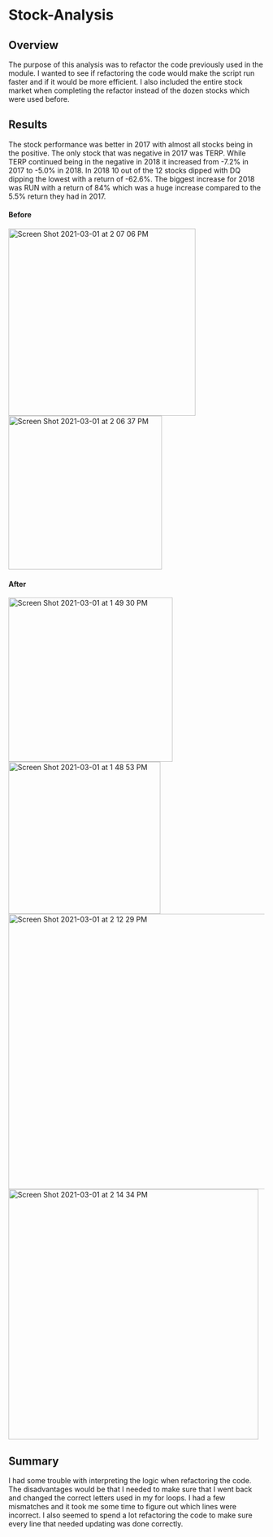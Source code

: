 # Stock-Analysis

## Overview
The purpose of this analysis was to refactor the code previously used in the module. I wanted to see if refactoring the code would make the script run faster and if it would be more efficient. I also included the entire stock market when completing the refactor instead of the dozen stocks which were used before.

## Results
The stock performance was better in 2017 with almost all stocks being in the positive. The only stock that was negative in 2017 was TERP. While TERP continued being in the negative in 2018 it increased from -7.2% in 2017 to -5.0% in 2018. In 2018 10 out of the 12 stocks dipped with DQ dipping the lowest with a return of -62.6%. The biggest increase for 2018 was RUN with a return of 84% which was a huge increase compared to the 5.5% return they had in 2017.

#### Before
<img width="368" alt="Screen Shot 2021-03-01 at 2 07 06 PM" src="https://user-images.githubusercontent.com/77358388/109583771-6f0e6c80-7ace-11eb-85d5-a59d723604f2.png">

<img width="302" alt="Screen Shot 2021-03-01 at 2 06 37 PM" src="https://user-images.githubusercontent.com/77358388/109583778-7170c680-7ace-11eb-8b82-bc4d4095de35.png">

#### After
 <img width="323" alt="Screen Shot 2021-03-01 at 1 49 30 PM" src="https://user-images.githubusercontent.com/77358388/109583739-628a1400-7ace-11eb-9340-2b6980d79017.png">

<img width="299" alt="Screen Shot 2021-03-01 at 1 48 53 PM" src="https://user-images.githubusercontent.com/77358388/109583746-64ec6e00-7ace-11eb-8a6e-3d8bcdc8a9b9.png">

<img width="541" alt="Screen Shot 2021-03-01 at 2 12 29 PM" src="https://user-images.githubusercontent.com/77358388/109583840-88afb400-7ace-11eb-88f0-6c58c3ed70f4.png">

<img width="492" alt="Screen Shot 2021-03-01 at 2 14 34 PM" src="https://user-images.githubusercontent.com/77358388/109583851-8f3e2b80-7ace-11eb-8e63-39999f2301cc.png">

## Summary

I had some trouble with interpreting the logic when refactoring the code. The disadvantages would be that I needed to make sure that I went back and changed the correct letters used in my for loops. I had a few mismatches and it took me some time to figure out which lines were incorrect. I also seemed to spend a lot refactoring the code to make sure every line that needed updating was done correctly.
